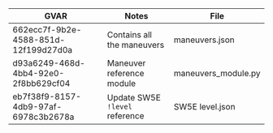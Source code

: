 |GVAR| Notes|File|
|--- |---   |---|
|662ecc7f-9b2e-4588-851d-12f199d27d0a | Contains all the maneuvers|maneuvers.json|
|d93a6249-468d-4bb4-92e0-2f8bb629cf04 | Maneuver reference module | maneuvers_module.py|
|eb7f38f9-8157-4db9-97af-6978c3b2678a | Update SW5E `!level` reference| SW5E level.json|